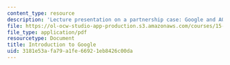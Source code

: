 ```yaml
---
content_type: resource
description: 'Lecture presentation on a partnership case: Google and AOL.'
file: https://ol-ocw-studio-app-production.s3.amazonaws.com/courses/15-912-technology-strategy-fall-2008/3181e53afa79a1fe66921eb8426c00da_lec_13a.pdf
file_type: application/pdf
resourcetype: Document
title: Introduction to Google
uid: 3181e53a-fa79-a1fe-6692-1eb8426c00da
---
```

